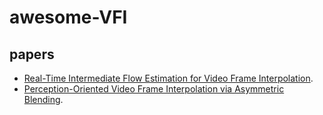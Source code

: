 # awesome-VFI
## papers
- [Real-Time Intermediate Flow Estimation for Video Frame Interpolation](https://github.com/hzwer/ECCV2022-RIFE).
- [Perception-Oriented Video Frame Interpolation via Asymmetric Blending](https://github.com/mulns/PerVFI).
